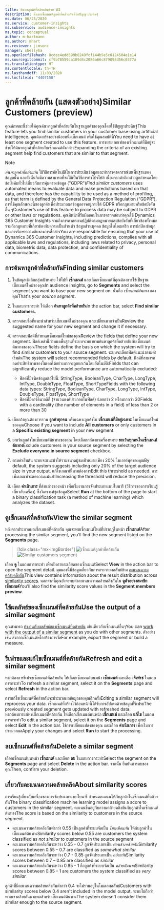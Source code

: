 ```yaml
---
title: ค้นหาลูกค้าที่คล้ายกันด้วย AI
description: ค้นหาเซ็กเมนต์ลูกค้าที่คล้ายกันด้วยปัญญาประดิษฐ์
ms.date: 06/25/2020
ms.service: customer-insights
ms.subservice: audience-insights
ms.topic: conceptual
author: m-hartmann
ms.author: mhart
ms.reviewer: jimsonc
manager: shellyha
ms.openlocfilehash: 8cdec4edd599b0249fcf144b5e5c0124504e1e14
ms.sourcegitcommit: cf9b78559ca189d4c2086a66c879098d56c0377a
ms.translationtype: HT
ms.contentlocale: th-TH
ms.lasthandoff: 11/03/2020
ms.locfileid: "4407150"
---
```

# <a name="similar-customers-preview"></a><span data-ttu-id="f23aa-103">ลูกค้าที่คล้ายกัน (แสดงตัวอย่าง)</span><span class="sxs-lookup"><span data-stu-id="f23aa-103">Similar Customers (preview)</span></span>

<span data-ttu-id="f23aa-104">คุณลักษณะนี้ช่วยให้คุณค้นหาลูกค้าที่คล้ายกันในฐานลูกค้าของคุณโดยใช้ปัญญาประดิษฐ์</span><span class="sxs-lookup"><span data-stu-id="f23aa-104">This feature lets you find similar customers in your customer base using artificial intelligence.</span></span> <span data-ttu-id="f23aa-105">คุณต้องสร้างอย่างน้อยหนึ่งเซ็กเมนต์ เพื่อใช้คุณสมบัตินี้</span><span class="sxs-lookup"><span data-stu-id="f23aa-105">You need to have at least one segment created to use this feature.</span></span> <span data-ttu-id="f23aa-106">การขยายเกณฑ์ของเซ็กเมนต์ที่มีอยู่จะช่วยให้ค้นหาลูกค้าที่คล้ายกับเซ็กเมนต์ดังกล่าว</span><span class="sxs-lookup"><span data-stu-id="f23aa-106">Expanding the criteria of an existing segment help find customers that are similar to that segment.</span></span>

> [!NOTE]
> <span data-ttu-id="f23aa-107">*ค้นหาลูกค้าที่คล้ายกัน* ใช้วิธีการอัตโนมัติในการประเมินข้อมูลและทำการคาดการณ์บนพื้นฐานของข้อมูลนั้น และดังนั้นจึงมีความสามารถที่จะใช้เป็นวิธีการทำโปรไฟล์ เนื่องจากคำดังกล่าวถูกกำหนดโดยข้อบังคับทั่วไปเกี่ยวกับการคุ้มครองข้อมูล ("GDPR")</span><span class="sxs-lookup"><span data-stu-id="f23aa-107">*Find similar customers* uses automated means to evaluate data and make predictions based on that data, and therefore has the capability to be used as a method of profiling, as that term is defined by the General Data Protection Regulation (“GDPR”).</span></span> <span data-ttu-id="f23aa-108">การใช้คุณลักษณะนี้ของลูกค้าเพื่อประมวลผลข้อมูลอาจอยู่ภายใต้ GDPR หรือกฎหมายหรือข้อบังคับอื่น ๆ</span><span class="sxs-lookup"><span data-stu-id="f23aa-108">Customer’s use of this feature to process data may be subject to GDPR or other laws or regulations.</span></span> <span data-ttu-id="f23aa-109">คุณมีหน้าที่รับผิดชอบในการตรวจสอบว่าคุณใช้ Dynamics 365 Customer Insights รวมถึงการคาดคะเนปฏิบัติตามกฎหมายและข้อบังคับที่เกี่ยวข้องทั้งหมด รวมถึงกฎหมายที่เกี่ยวข้องกับความเป็นส่วนตัว ข้อมูลส่วนบุคคล ข้อมูลไบโอเมตริก การปกป้องข้อมูล และการรักษาความลับของการสื่อสาร</span><span class="sxs-lookup"><span data-stu-id="f23aa-109">You are responsible for ensuring that your use of Dynamics 365 Customer Insights, including predictions, complies with all applicable laws and regulations, including laws related to privacy, personal data, biometric data, data protection, and confidentiality of communications.</span></span>

## <a name="finding-similar-customers"></a><span data-ttu-id="f23aa-110">การค้นหาลูกค้าที่คล้ายกัน</span><span class="sxs-lookup"><span data-stu-id="f23aa-110">Finding similar customers</span></span>

1. <span data-ttu-id="f23aa-111">ในข้อมูลเชิงลึกกลุ่มเป้าหมาย ให้ไปที่ **เซ็กเมนต์** และเลือกเซ็กเมนต์ที่คุณต้องการใช้เป็นฐานเซ็กเมนต์ใหม่ของคุณ</span><span class="sxs-lookup"><span data-stu-id="f23aa-111">In audience insights, go to **Segments** and select the segment you want to base your new segment on.</span></span> <span data-ttu-id="f23aa-112">นั่นคือ *เซ็กเมนต์ต้นทาง* ของคุณ</span><span class="sxs-lookup"><span data-stu-id="f23aa-112">That's your *source segment*.</span></span>

1. <span data-ttu-id="f23aa-113">ในแถบการกระทำ ให้เลือก **ค้นหาลูกค้าที่คล้ายกัน**</span><span class="sxs-lookup"><span data-stu-id="f23aa-113">In the action bar, select **Find similar customers**.</span></span>

1. <span data-ttu-id="f23aa-114">ตรวจสอบชื่อที่แนะนำสำหรับเซ็กเมนต์ใหม่ของคุณ และเปลี่ยนหากจำเป็น</span><span class="sxs-lookup"><span data-stu-id="f23aa-114">Review the suggested name for your new segment and change it if necessary.</span></span>

1. <span data-ttu-id="f23aa-115">ตรวจสอบฟิลด์ที่กำหนดเซ็กเมนต์ใหม่ของคุณ</span><span class="sxs-lookup"><span data-stu-id="f23aa-115">Review the fields that define your new segment.</span></span> <span data-ttu-id="f23aa-116">ฟิลด์เหล่านี้กำหนดพื้นฐานที่ระบบจะพยายามค้นหาลูกค้าที่คล้ายกันกับเซ็กเมนต์ต้นทางของคุณ</span><span class="sxs-lookup"><span data-stu-id="f23aa-116">These fields define the basis on which the system will try to find similar customers to your source segment.</span></span> <span data-ttu-id="f23aa-117">ระบบจะเลือกฟิลด์แนะนำตามค่าเริ่มต้น</span><span class="sxs-lookup"><span data-stu-id="f23aa-117">The system will select recommended fields by default.</span></span>
  <span data-ttu-id="f23aa-118">ฟิลด์ที่สามารถลดประสิทธิภาพของโมเดลได้อย่างมากจะถูกยกเว้นโดยอัตโนมัติ:</span><span class="sxs-lookup"><span data-stu-id="f23aa-118">Fields that can significantly reduce the model performance are automatically excluded:</span></span>
  
   - <span data-ttu-id="f23aa-119">ฟิลด์ที่มีชนิดข้อมูลต่อไปนี้: StringType, BooleanType, CharType, LongType, IntType, DoubleType, FloatType, ShortType</span><span class="sxs-lookup"><span data-stu-id="f23aa-119">Fields with the following data types: StringType, BooleanType, CharType, LongType, IntType, DoubleType, FloatType, ShortType</span></span>
   - <span data-ttu-id="f23aa-120">ฟิลด์ที่มีคาร์ดินาลลิตี้ (จำนวนองค์ประกอบในฟิลด์) น้อยกว่า 2 หรือมากกว่า 30</span><span class="sxs-lookup"><span data-stu-id="f23aa-120">Fields with a cardinality (the number of elements in a field) of less than 2 or more than 30</span></span>

1. <span data-ttu-id="f23aa-121">เลือกถ้าคุณต้องการรวม **ลูกค้าทุกคน** หรือเฉพาะลูกค้าใน **เซ็กเมนต์ที่มีอยู่เฉพาะ** ในเซ็กเมนต์ใหม่ของคุณ</span><span class="sxs-lookup"><span data-stu-id="f23aa-121">Choose if you want to include **All customers** or only customers in a **Specific existing segment** in your new segment.</span></span>

1. <span data-ttu-id="f23aa-122">ยกเว้นลูกค้าในเซ็กเมนต์ต้นทางของคุณ โดยเลือกกล่องกาเครื่องหมาย **ยกเว้นทุกคนในเซ็กเมนต์ต้นทาง**</span><span class="sxs-lookup"><span data-stu-id="f23aa-122">Exclude customers in your source segment by selecting the **Exclude everyone in source segment** checkbox.</span></span>

1. <span data-ttu-id="f23aa-123">ตามค่าเริ่มต้น ระบบจะแนะนำให้รวมขนาดผู้ชมเป้าหมายเพียง 20% ในเอาต์พุตของคุณ</span><span class="sxs-lookup"><span data-stu-id="f23aa-123">By default, the system suggests including only 20% of the target audience size in your output.</span></span> <span data-ttu-id="f23aa-124">แก้ไขเกณฑ์นี้ตามต้องการ</span><span class="sxs-lookup"><span data-stu-id="f23aa-124">Edit this threshold as needed.</span></span> <span data-ttu-id="f23aa-125">การเพิ่มเกณฑ์จะลดความแม่นยำ</span><span class="sxs-lookup"><span data-stu-id="f23aa-125">Increasing the threshold will reduce the precision.</span></span>

1. <span data-ttu-id="f23aa-126">เลือก **ดำเนินการ** ที่ด้านล่างของหน้า เพื่อเริ่มงานการจัดประเภทแบบไบนารี (วิธีการของการเรียนรู้เกี่ยวกับเครื่อง) ซึ่งวิเคราะห์ชุดข้อมูล</span><span class="sxs-lookup"><span data-stu-id="f23aa-126">Select **Run** at the bottom of the page to start a binary classification task (a method of machine learning) which analyzes the dataset.</span></span>

## <a name="view-the-similar-segment"></a><span data-ttu-id="f23aa-127">ดูเซ็กเมนต์ที่คล้ายกัน</span><span class="sxs-lookup"><span data-stu-id="f23aa-127">View the similar segment</span></span>

<span data-ttu-id="f23aa-128">หลังจากประมวลผลเซ็กเมนต์ที่คล้ายกัน คุณจะพบเซ็กเมนต์ใหม่ที่ปรากฏในหน้า **เซ็กเมนต์**</span><span class="sxs-lookup"><span data-stu-id="f23aa-128">After processing the similar segment, you'll find the new segment listed on the **Segments** page.</span></span>

> [!div class="mx-imgBorder"]
> <span data-ttu-id="f23aa-129">![เซ็กเมนต์ลูกค้าที่คล้ายกัน](media/expanded-segment.png "เซ็กเมนต์ลูกค้าที่คล้ายกัน")</span><span class="sxs-lookup"><span data-stu-id="f23aa-129">![Similar customers segment](media/expanded-segment.png "Similar customers segment")</span></span>

<span data-ttu-id="f23aa-130">เลือก **ดู** ในแถบการกระทำ เพื่อเปิดรายละเอียดของเซ็กเมนต์</span><span class="sxs-lookup"><span data-stu-id="f23aa-130">Select **View** in the action bar to open the segment detail.</span></span> <span data-ttu-id="f23aa-131">มุมมองนี้มีข้อมูลเกี่ยวกับการกระจายผลลัพธ์ข้าม [คะแนนความคล้ายคลึงกัน](#about-similarity-scores)</span><span class="sxs-lookup"><span data-stu-id="f23aa-131">This view contains information about the result distribution across [similarity scores](#about-similarity-scores).</span></span> <span data-ttu-id="f23aa-132">นอกจากนี้คุณยังจะพบค่าคะแนนความคล้ายคลึงกันใน **ดูตัวอย่างสมาชิกเซ็กเมนต์**</span><span class="sxs-lookup"><span data-stu-id="f23aa-132">You'll also find the similarity score values in the **Segment members preview**.</span></span>

## <a name="use-the-output-of-a-similar-segment"></a><span data-ttu-id="f23aa-133">ใช้ผลลัพธ์ของเซ็กเมนต์ที่คล้ายกัน</span><span class="sxs-lookup"><span data-stu-id="f23aa-133">Use the output of a similar segment</span></span>

<span data-ttu-id="f23aa-134">คุณสามารถ [ทำงานกับผลลัพธ์ของเซ็กเมนต์ที่คล้ายกัน](segments.md) เช่นเดียวกับเซ็กเมนต์อื่นๆ</span><span class="sxs-lookup"><span data-stu-id="f23aa-134">You can [work with the output of a similar segment](segments.md) as you do with other segments.</span></span> <span data-ttu-id="f23aa-135">ตัวอย่างเช่น ส่งออกเซ็กเมนต์หรือสร้างการวัด</span><span class="sxs-lookup"><span data-stu-id="f23aa-135">For example, export the segment or build a measure.</span></span>

## <a name="refresh-and-edit-a-similar-segment"></a><span data-ttu-id="f23aa-136">รีเฟรชและแก้ไขเซ็กเมนต์ที่คล้ายกัน</span><span class="sxs-lookup"><span data-stu-id="f23aa-136">Refresh and edit a similar segment</span></span>

<span data-ttu-id="f23aa-137">หากต้องการรีเฟรชเซ็กเมนต์ที่คล้ายกัน ให้เลือกเซ็กเมนต์บนหน้า **เซ็กเมนต์** และเลือก **รีเฟรช** ในแถบการกระทำ</span><span class="sxs-lookup"><span data-stu-id="f23aa-137">To refresh a similar segment, select it on the **Segments** page and select **Refresh** in the action bar.</span></span>

<span data-ttu-id="f23aa-138">การแก้ไขเซ็กเมนต์ที่คล้ายกันจะประมวลผลข้อมูลของคุณอีกครั้ง</span><span class="sxs-lookup"><span data-stu-id="f23aa-138">Editing a similar segment will reprocess your data.</span></span> <span data-ttu-id="f23aa-139">เซ็กเมนต์ที่สร้างไว้ก่อนหน้านี้ได้รับการอัปเดตด้วยข้อมูลที่รีเฟรช</span><span class="sxs-lookup"><span data-stu-id="f23aa-139">The previously created segment gets updated with refreshed data.</span></span>    
<span data-ttu-id="f23aa-140">หากต้องการแก้หขเซ็กเมนต์ที่คล้ายกัน ให้เลือกเซ็กเมนต์บนหน้า **เซ็กเมนต์** และเลือก **แก้ไข** ในแถบการกระทำ</span><span class="sxs-lookup"><span data-stu-id="f23aa-140">To edit a similar segment, select it on the **Segments** page and select **Edit** in the action bar.</span></span> <span data-ttu-id="f23aa-141">ใช้การเปลี่ยนแปลงของคุณ และเลือก **ดำเนินการ** เพื่อเริ่มการประมวลผล</span><span class="sxs-lookup"><span data-stu-id="f23aa-141">Apply your changes and select **Run** to start the processing.</span></span>

## <a name="delete-a-similar-segment"></a><span data-ttu-id="f23aa-142">ลบเซ็กเมนต์ที่คล้ายกัน</span><span class="sxs-lookup"><span data-stu-id="f23aa-142">Delete a similar segment</span></span>

<span data-ttu-id="f23aa-143">เลือกเซ็กเมนต์บนหน้า **เซ็กเมนต์** และเลือก **ลบ** ในแถบการกระทำ</span><span class="sxs-lookup"><span data-stu-id="f23aa-143">Select the segment on the **Segments** page and select **Delete** in the action bar.</span></span> <span data-ttu-id="f23aa-144">จากนั้น ยืนยันการลบของคุณ</span><span class="sxs-lookup"><span data-stu-id="f23aa-144">Then, confirm your deletion.</span></span>

## <a name="about-similarity-scores"></a><span data-ttu-id="f23aa-145">เกี่ยวกับคะแนนความคล้ายคลึง</span><span class="sxs-lookup"><span data-stu-id="f23aa-145">About similarity scores</span></span>

<span data-ttu-id="f23aa-146">การเรียนรู้เกี่ยวกับเครื่องของการจัดประเภทแบบไบนารี กำหนดคะแนนให้กับลูกค้าในเซ็กเมนต์ที่คล้ายกัน</span><span class="sxs-lookup"><span data-stu-id="f23aa-146">The binary classification machine learning model assigns a score to customers in the similar segment.</span></span> <span data-ttu-id="f23aa-147">คะแนนขึ้นอยู่กับความคล้ายคลึงกันกับลูกค้าในเซ็กเมนต์ต้นทาง</span><span class="sxs-lookup"><span data-stu-id="f23aa-147">The score is based on the similarity to customers in the source segment.</span></span>

- <span data-ttu-id="f23aa-148">คะแนนความคล้ายคลึงกันต่ำกว่า 0.55 เป็นลูกค้าที่ระบบจัดเป็น *ไม่เหมือนกัน* ให้กับลูกค้าในเซ็กเมนต์ต้นทาง</span><span class="sxs-lookup"><span data-stu-id="f23aa-148">Similarity scores below 0.55 are customers the system classified as *not similar* to customers in the source segment</span></span>
- <span data-ttu-id="f23aa-149">คะแนนความคล้ายคลึงกันระหว่าง 0.55 - 0.7 ถูกจัดประเภทเป็น *ค่อนข้างคล้ายกัน*</span><span class="sxs-lookup"><span data-stu-id="f23aa-149">Similarity scores between 0.55 – 0.7 are classified as *somewhat similar*</span></span>
- <span data-ttu-id="f23aa-150">คะแนนความคล้ายคลึงกันระหว่าง 0.7 - 0.85 ถูกจัดประเภทเป็น *คล้ายกัน*</span><span class="sxs-lookup"><span data-stu-id="f23aa-150">Similarity scores between 0.7 – 0.85 are classified as *similar*</span></span>
- <span data-ttu-id="f23aa-151">คะแนนความคล้ายคลึงกันระหว่าง 0.85 - 1 คือลูกค้าที่ระบบจัดเป็น *คล้ายกันมาก*</span><span class="sxs-lookup"><span data-stu-id="f23aa-151">Similarity scores between 0.85 – 1 are customers the system classified as *very similar*</span></span>

<span data-ttu-id="f23aa-152">ลูกค้าที่มีคะแนนความคล้ายคลึงกันต่ำกว่า 0.4 จะไม่รวมอยู่ในโมเดลผลลัพธ์</span><span class="sxs-lookup"><span data-stu-id="f23aa-152">Customers with similarity scores below 0.4 aren't included in the model output.</span></span> <span data-ttu-id="f23aa-153">ระบบไม่ถือว่าพวกเขาคล้ายกันมากพอสำหรับเซ็กเมนต์ต้นทาง</span><span class="sxs-lookup"><span data-stu-id="f23aa-153">The system doesn't consider them similar enough to the source segment.</span></span>

